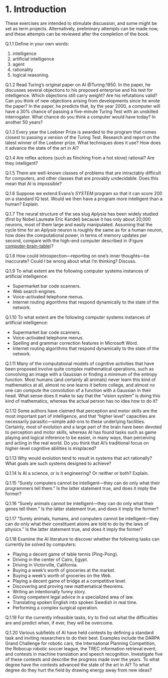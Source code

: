 
# 1. Introduction

These exercises are intended to stimulate discussion, and some might be
set as term projects. Alternatively, preliminary attempts can be made
now, and these attempts can be reviewed after the completion of the
book.

Q.1.1 Define in your own words: 
  1. intelligence
  2. artificial intelligence
  3. agent
  4. rationality
  5. logical reasoning.

Q.1.2 Read Turing’s original paper on AI @Turing:1950. In the paper, he
discusses several objections to his proposed enterprise and his test for
intelligence. Which objections still carry weight? Are his refutations
valid? Can you think of new objections arising from developments since
he wrote the paper? In the paper, he predicts that, by the year 2000, a
computer will have a 30% chance of passing a five-minute Turing Test
with an unskilled interrogator. What chance do you think a computer
would have today? In another 50 years?

Q.1.3 Every year the Loebner Prize is awarded to the program that comes
closest to passing a version of the Turing Test. Research and report on
the latest winner of the Loebner prize. What techniques does it use? How
does it advance the state of the art in AI?

Q.1.4 Are reflex actions (such as flinching from a hot stove) rational? Are
they intelligent?

Q.1.5 There are well-known classes of problems that are intractably difficult
for computers, and other classes that are provably undecidable. Does
this mean that AI is impossible?

Q.1.6 Suppose we extend Evans’s *SYSTEM* program so that it can score 200 on a standard
IQ test. Would we then have a program more intelligent than a human?
Explain.

Q.1.7 The neural structure of the sea slug *Aplysia* has been
widely studied (first by Nobel Laureate Eric Kandel) because it has only
about 20,000 neurons, most of them large and easily manipulated.
Assuming that the cycle time for an *Aplysia* neuron is
roughly the same as for a human neuron, how does the computational
power, in terms of memory updates per second, compare with the high-end
computer described in (Figure [computer-brain-table](#/))?

Q.1.8 How could introspection—reporting on one’s inner thoughts—be inaccurate?
Could I be wrong about what I’m thinking? Discuss.

Q.1.9 To what extent are the following computer systems instances of
artificial intelligence:
  - Supermarket bar code scanners.
  - Web search engines.
  - Voice-activated telephone menus.
  - Internet routing algorithms that respond dynamically to the state of the network.

Q.1.10 To what extent are the following computer systems instances of
artificial intelligence:
  - Supermarket bar code scanners.
  - Voice-activated telephone menus.
  - Spelling and grammar correction features in Microsoft Word.
  - Internet routing algorithms that respond dynamically to the state of the network.

Q.1.11 Many of the computational models of cognitive activities that have been
proposed involve quite complex mathematical operations, such as
convolving an image with a Gaussian or finding a minimum of the entropy
function. Most humans (and certainly all animals) never learn this kind
of mathematics at all, almost no one learns it before college, and
almost no one can compute the convolution of a function with a Gaussian
in their head. What sense does it make to say that the “vision system”
is doing this kind of mathematics, whereas the actual person has no idea
how to do it?

Q.1.12 Some authors have claimed that perception and motor skills are the most
important part of intelligence, and that “higher level” capacities are
necessarily parasitic—simple add-ons to these underlying facilities.
Certainly, most of evolution and a large part of the brain have been
devoted to perception and motor skills, whereas AI has found tasks such
as game playing and logical inference to be easier, in many ways, than
perceiving and acting in the real world. Do you think that AI’s
traditional focus on higher-level cognitive abilities is misplaced?

Q.1.13 Why would evolution tend to result in systems that act rationally? What
goals are such systems designed to achieve?

Q.1.14 Is AI a science, or is it engineering? Or neither or both? Explain.

Q.1.15 “Surely computers cannot be intelligent—they can do only what their
programmers tell them.” Is the latter statement true, and does it imply
the former?

Q.1.16 “Surely animals cannot be intelligent—they can do only what their genes
tell them.” Is the latter statement true, and does it imply the former?

Q.1.17 “Surely animals, humans, and computers cannot be intelligent—they can do
only what their constituent atoms are told to do by the laws of
physics.” Is the latter statement true, and does it imply the former?

Q.1.18 Examine the AI literature to discover whether the following tasks can
currently be solved by computers:
  - Playing a decent game of table tennis (Ping-Pong).
  - Driving in the center of Cairo, Egypt.
  - Driving in Victorville, California.
  - Buying a week’s worth of groceries at the market.
  - Buying a week’s worth of groceries on the Web.
  - Playing a decent game of bridge at a competitive level.
  - Discovering and proving new mathematical theorems.
  - Writing an intentionally funny story.
  - Giving competent legal advice in a specialized area of law.
  - Translating spoken English into spoken Swedish in real time.
  - Performing a complex surgical operation.

Q.1.19 For the currently infeasible tasks, try to find out what the
difficulties are and predict when, if ever, they will be overcome.

Q.1.20 Various subfields of AI have held contests by defining a standard task
and inviting researchers to do their best. Examples include the DARPA
Grand Challenge for robotic cars, the International Planning
Competition, the Robocup robotic soccer league, the TREC information
retrieval event, and contests in machine translation and speech
recognition. Investigate five of these contests and describe the
progress made over the years. To what degree have the contests advanced
the state of the art in AI? To what degree do they hurt the field by
drawing energy away from new ideas?


